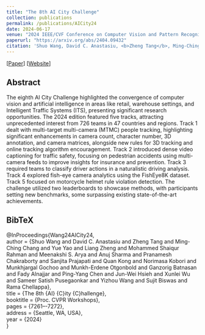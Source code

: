 ```yaml
---
title: "The 8th AI City Challenge"
collection: publications
permalink: /publications/AICity24
date: 2024-06-17
venue: "2024 IEEE/CVF Conference on Computer Vision and Pattern Recognition - 8th AI City Challenge Workshop"
paperurl: "https://arxiv.org/abs/2404.09432"
citation: 'Shuo Wang, David C. Anastasiu, <b>Zheng Tang</b>, Ming-Ching Chang, Yue Yao, Liang Zheng, Mohammed Shaiqur Rahman, Meenakshi S. Arya, Anuj Sharma, Pranamesh Chakraborty, Sanjita Prajapati, Quan Kong, Norimasa Kobori, Munkhjargal Gochoo, Munkh-Erdene Otgonbold, Ganzorig Batnasan, Fady Alnajjar, Ping-Yang Chen, Jun-Wei Hsieh, Xunlei Wu, Sameer Satish Pusegaonkar, Yizhou Wang, Sujit Biswas and Rama Chellappa. "The 8th AI City Challenge". <i>Proceedings of 2024 IEEE/CVF Conference on Computer Vision and Pattern Recognition Workshops (CVPRW 2024)</i>. 2024.'
---
```


[<a href="http://arxiv.org/abs/2404.09432">Paper</a>]
[<a href="https://www.aicitychallenge.org/2024-ai-city-challenge/">Website</a>]

## Abstract
The eighth AI City Challenge highlighted the convergence of computer vision and artificial intelligence in areas like retail, warehouse settings, and Intelligent Traffic Systems (ITS), presenting significant research opportunities. The 2024 edition featured five tracks, attracting unprecedented interest from 726 teams in 47 countries and regions. Track 1 dealt with multi-target multi-camera (MTMC) people tracking, highlighting significant enhancements in camera count, character number, 3D annotation, and camera matrices, alongside new rules for 3D tracking and online tracking algorithm encouragement. Track 2 introduced dense video captioning for traffic safety, focusing on pedestrian accidents using multi-camera feeds to improve insights for insurance and prevention. Track 3 required teams to classify driver actions in a naturalistic driving analysis. Track 4 explored fish-eye camera analytics using the FishEye8K dataset. Track 5 focused on motorcycle helmet rule violation detection. The challenge utilized two leaderboards to showcase methods, with participants setting new benchmarks, some surpassing existing state-of-the-art achievements.

## BibTeX
@InProceedings{Wang24AICity24,  
author = {Shuo Wang and David C. Anastasiu and Zheng Tang and Ming-Ching Chang and Yue Yao and Liang Zheng and Mohammed Shaiqur Rahman and Meenakshi S. Arya and Anuj Sharma and Pranamesh Chakraborty and Sanjita Prajapati and Quan Kong and Norimasa Kobori and Munkhjargal Gochoo and Munkh-Erdene Otgonbold and Ganzorig Batnasan and Fady Alnajjar and Ping-Yang Chen and Jun-Wei Hsieh and Xunlei Wu and Sameer Satish Pusegaonkar and Yizhou Wang and Sujit Biswas and Rama Chellappa},  
title = {The 8th {AI} {C}ity {C}hallenge},  
booktitle = {Proc. CVPR Workshops},  
pages = {7261–-7272},  
address = {Seattle, WA, USA},  
year = {2024}  
}
